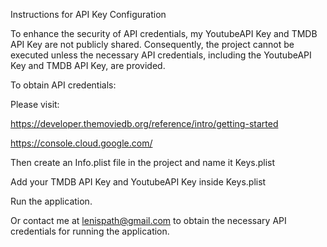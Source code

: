 Instructions for API Key Configuration

To enhance the security of API credentials, my YoutubeAPI Key and TMDB API Key are not publicly shared. Consequently, the project cannot be executed unless the necessary API credentials, including the YoutubeAPI Key and TMDB API Key, are provided.

To obtain API credentials:

Please visit:

https://developer.themoviedb.org/reference/intro/getting-started 

https://console.cloud.google.com/

Then create an Info.plist file in the project and name it Keys.plist

Add your TMDB API Key and YoutubeAPI Key inside Keys.plist

Run the application.

Or contact me at lenispath@gmail.com to obtain the necessary API credentials for running the application.

